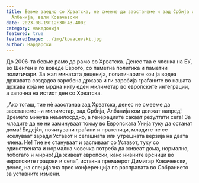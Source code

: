```yaml
---
title: Бевме заедно со Хрватска, не смееме да заостанеме и зад Србија и
  Албанија, вели Ковачевски
date: 2023-08-19T12:30:43.400Z
category: македонија
featured: true
featuredImage: ../img/kovacevski.jpg
author: Вардарски
---
```

<!--StartFragment-->

До 2006-та бевме рамо до рамо со Хрватска. Денес таа е членка на ЕУ, во Шенген и го воведе Еврото, со паметна политика и паметни политичари. За жал минатата деценија, политичарите кои ја водеа државата создадоа заробена држава и ги заробија граѓаните во нашата држава која не мрдна ниту еден милиметар во европските интеграции, а започна на истиот ден со Хрватска.

„Ако тогаш, тие нѐ заостанаа зад Хрватска, денес не смееме да заостанеме ни милиметар, зад Србија, Албанија кои движат напред! Времето минува немилосрдно, а генерациите сакаат резултати сега! За младите да не ни заминуваат токму во Европската Унија туку да останат дома! Бидејќи, почитувани граѓани и пратеници, младите не се иселуваат заради Уставот и сегашната или утрешната верзија на двата члена. Не! Тие не стануваат и заспиваат со Уставот, туку со единствената и нормална човечка потреба да живеат дома, нормално, побогато и мирно! Да живеат европски, како нивните врсници во европските градови и села“, истакна премиерот Димитар Ковачевски, денес, на специјална прес конференција по расправата во Собранието за уставните измени.

<!--EndFragment-->